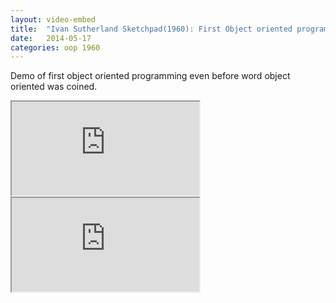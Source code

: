 ```yaml
---
layout: video-embed
title:  "Ivan Sutherland Sketchpad(1960): First Object oriented programming demo"
date:   2014-05-17
categories: oop 1960
---
```

Demo of first object oriented programming even before word object oriented was coined.

<iframe class="embed" 
src="https://www.youtube.com/embed/USyoT_Ha_bA" allowfullscreen="1">
</iframe>

<iframe class="embed" 
src="https://www.youtube.com/embed/BKM3CmRqK2o" allowfullscreen="1">
</iframe>